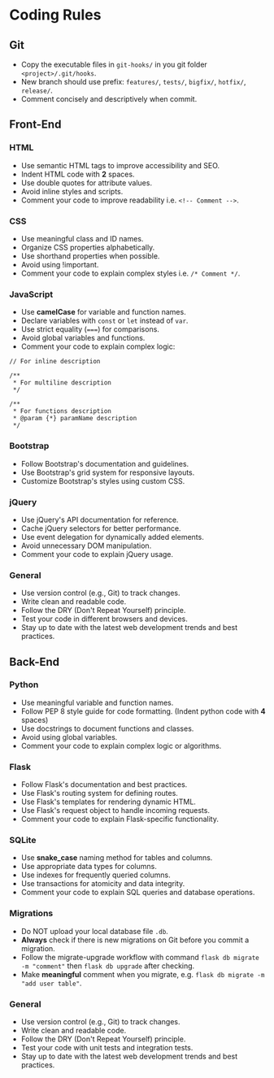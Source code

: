 # Coding Rules

## Git

- Copy the executable files in `git-hooks/` in you git folder `<project>/.git/hooks`.
- New branch should use prefix: `features/`, `tests/`, `bigfix/`, `hotfix/`, `release/`.
- Comment concisely and descriptively when commit.

## Front-End

### HTML

- Use semantic HTML tags to improve accessibility and SEO.
- Indent HTML code with **2** spaces.
- Use double quotes for attribute values.
- Avoid inline styles and scripts.
- Comment your code to improve readability i.e. `<!-- Comment -->`.

### CSS

- Use meaningful class and ID names.
- Organize CSS properties alphabetically.
- Use shorthand properties when possible.
- Avoid using !important.
- Comment your code to explain complex styles i.e. `/* Comment */`.

### JavaScript

- Use **camelCase** for variable and function names.
- Declare variables with `const` or `let` instead of `var`.
- Use strict equality (`===`) for comparisons.
- Avoid global variables and functions.
- Comment your code to explain complex logic: 
```
// For inline description
```
```
/**
 * For multiline description
 */
```
```
/**
 * For functions description
 * @param {*} paramName description
 */
```

### Bootstrap

- Follow Bootstrap's documentation and guidelines.
- Use Bootstrap's grid system for responsive layouts.
- Customize Bootstrap's styles using custom CSS.

### jQuery

- Use jQuery's API documentation for reference.
- Cache jQuery selectors for better performance.
- Use event delegation for dynamically added elements.
- Avoid unnecessary DOM manipulation.
- Comment your code to explain jQuery usage.

### General

- Use version control (e.g., Git) to track changes.
- Write clean and readable code.
- Follow the DRY (Don't Repeat Yourself) principle.
- Test your code in different browsers and devices.
- Stay up to date with the latest web development trends and best practices.

## Back-End

### Python

- Use meaningful variable and function names.
- Follow PEP 8 style guide for code formatting. (Indent python code with **4** spaces)
- Use docstrings to document functions and classes.
- Avoid using global variables.
- Comment your code to explain complex logic or algorithms.

### Flask

- Follow Flask's documentation and best practices.
- Use Flask's routing system for defining routes.
- Use Flask's templates for rendering dynamic HTML.
- Use Flask's request object to handle incoming requests.
- Comment your code to explain Flask-specific functionality.

### SQLite

- Use **snake_case** naming method for tables and columns.
- Use appropriate data types for columns.
- Use indexes for frequently queried columns.
- Use transactions for atomicity and data integrity.
- Comment your code to explain SQL queries and database operations.

### Migrations

- Do NOT upload your local database file `.db`.
- **Always** check if there is new migrations on Git before you commit a migration.
- Follow the migrate-upgrade workflow with command `flask db migrate -m "comment"` then `flask db upgrade` after checking.
- Make **meaningful** comment when you migrate, e.g. `flask db migrate -m "add user table"`.


### General

- Use version control (e.g., Git) to track changes.
- Write clean and readable code.
- Follow the DRY (Don't Repeat Yourself) principle.
- Test your code with unit tests and integration tests.
- Stay up to date with the latest web development trends and best practices.